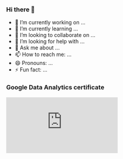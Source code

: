 ### Hi there 👋



- 🔭 I’m currently working on ...
- 🌱 I’m currently learning ...
- 👯 I’m looking to collaborate on ...
- 🤔 I’m looking for help with ...
- 💬 Ask me about ...
- 📫 How to reach me: ...
- 😄 Pronouns: ...
- ⚡ Fun fact: ...

### Google Data Analytics certificate

![Informacinio saugumo modelis](https://github.com/airidas23/airidas23/blob/main/Coursera%20KSTUEBV4TL2Y.pdf)
